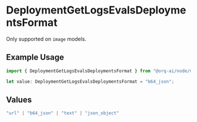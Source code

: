 # DeploymentGetLogsEvalsDeploymentsFormat

Only supported on `image` models.

## Example Usage

```typescript
import { DeploymentGetLogsEvalsDeploymentsFormat } from "@orq-ai/node/models/operations";

let value: DeploymentGetLogsEvalsDeploymentsFormat = "b64_json";
```

## Values

```typescript
"url" | "b64_json" | "text" | "json_object"
```